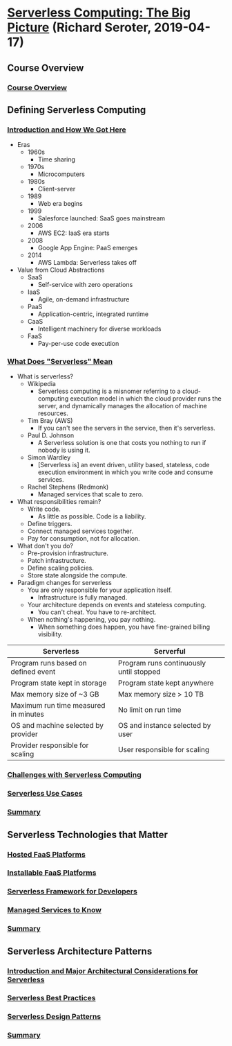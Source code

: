 # [Serverless Computing: The Big Picture](https://app.pluralsight.com/library/courses/serverless-big-picture) (Richard Seroter, 2019-04-17)

## Course Overview

### [Course Overview](https://app.pluralsight.com/course-player?clipId=d462f9b9-3521-4bc6-b795-8a36ed2eb11b)

## Defining Serverless Computing

### [Introduction and How We Got Here](https://app.pluralsight.com/course-player?clipId=199eefa7-5076-4e6b-8769-9ea2309f6a1b)

- Eras
  - 1960s
    - Time sharing
  - 1970s
    - Microcomputers
  - 1980s
    - Client-server
  - 1989
    - Web era begins
  - 1999
    - Salesforce launched: SaaS goes mainstream
  - 2006
    - AWS EC2: IaaS era starts
  - 2008
    - Google App Engine: PaaS emerges
  - 2014
    - AWS Lambda: Serverless takes off
- Value from Cloud Abstractions
  - SaaS
    - Self-service with zero operations
  - IaaS
    - Agile, on-demand infrastructure
  - PaaS
    - Application-centric, integrated runtime
  - CaaS
    - Intelligent machinery for diverse workloads
  - FaaS
    - Pay-per-use code execution

### [What Does "Serverless" Mean](https://app.pluralsight.com/course-player?clipId=e2a4ca6c-0487-4e9f-899c-f539dbe60824)

- What is serverless?
  - Wikipedia
    - Serverless computing is a misnomer referring to a cloud-computing execution model in which the cloud provider runs the server, and dynamically manages the allocation of machine resources.
  - Tim Bray (AWS)
    - If you can't see the servers in the service, then it's serverless.
  - Paul D. Johnson
    - A Serverless solution is one that costs you nothing to run if nobody is using it.
  - Simon Wardley
    - [Serverless is] an event driven, utility based, stateless, code execution environment in which you write code and consume services.
  - Rachel Stephens (Redmonk)
    - Managed services that scale to zero.
- What responsibilities remain?
  - Write code.
    - As little as possible. Code is a liability.
  - Define triggers.
  - Connect managed services together.
  - Pay for consumption, not for allocation.
- What don't you do?
  - Pre-provision infrastructure.
  - Patch infrastructure.
  - Define scaling policies.
  - Store state alongside the compute.
- Paradigm changes for serverless
  - You are only responsible for your application itself.
    - Infrastructure is fully managed.
  - Your architecture depends on events and stateless computing.
    - You can't cheat. You have to re-architect.
  - When nothing's happening, you pay nothing.
    - When something does happen, you have fine-grained billing visibility.

| Serverless                           | Serverful                               |
| ------------------------------------ | --------------------------------------- |
| Program runs based on defined event  | Program runs continuously until stopped |
| Program state kept in storage        | Program state kept anywhere             |
| Max memory size of ~3 GB             | Max memory size > 10 TB                 |
| Maximum run time measured in minutes | No limit on run time                    |
| OS and machine selected by provider  | OS and instance selected by user        |
| Provider responsible for scaling     | User responsible for scaling            |

### [Challenges with Serverless Computing]()

### [Serverless Use Cases]()

### [Summary]()

## Serverless Technologies that Matter

### [Hosted FaaS Platforms]()

### [Installable FaaS Platforms]()

### [Serverless Framework for Developers]()

### [Managed Services to Know]()

### [Summary]()

## Serverless Architecture Patterns

### [Introduction and Major Architectural Considerations for Serverless]()

### [Serverless Best Practices]()

### [Serverless Design Patterns]()

### [Summary]()
